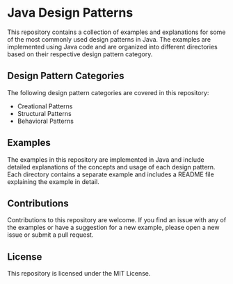 # Java Design Patterns

This repository contains a collection of examples and explanations for some of the most commonly used design patterns in Java. The examples are implemented using Java code and are organized into different directories based on their respective design pattern category.


## Design Pattern Categories

The following design pattern categories are covered in this repository:

- Creational Patterns
- Structural Patterns
- Behavioral Patterns

## Examples

The examples in this repository are implemented in Java and include detailed explanations of the concepts and usage of each design pattern. Each directory contains a separate example and includes a README file explaining the example in detail.

## Contributions

Contributions to this repository are welcome. If you find an issue with any of the examples or have a suggestion for a new example, please open a new issue or submit a pull request.

## License

This repository is licensed under the MIT License.
